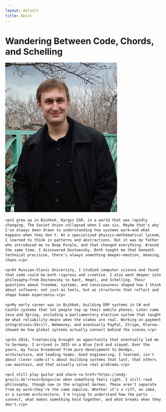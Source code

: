 ```yaml
---
layout: default
title: About
---
```


<div class="page-header">
    <h1 class="page-title">Wandering Between Code, Chords, and Schelling</h1>
</div>

<div class="page-content">
    <img src="/assets/images/me_young.jpg" alt="Andrej in younger years" class="about-photo" onerror="this.style.display='none'">
    
    <p>I grew up in Bishkek, Kyrgyz SSR, in a world that was rapidly changing. The Soviet Union collapsed when I was six. Maybe that's why I've always been drawn to understanding how systems work—and what happens when they don't. At a specialized physics-mathematical lyceum, I learned to think in patterns and abstractions. But it was my father who introduced me to Deep Purple, and that changed everything. Around the same time, I discovered Dostoevsky. Both taught me that beneath technical precision, there's always something deeper—emotion, meaning, chaos.</p>

    <p>At Russian-Slavic University, I studied computer science and found that code could be both rigorous and creative. I also went deeper into philosophy—from Dostoevsky to Kant, Hegel, and Schelling. Their questions about freedom, systems, and consciousness shaped how I think about software: not just as tools, but as structures that reflect and shape human experience.</p>

    <p>My early career was in Bishkek, building ERP systems in C# and CashIn systems that let people top up their mobile phones. Later came Java and Spring, including a parliamentary election system that taught me what reliability means when the stakes are real. Working on payment integrations—Skrill, Webmoney, and eventually PayPal, Stripe, Klarna—showed me how global systems actually connect behind the scenes.</p>

    <p>In 2014, freelancing brought an opportunity that eventually led me to Germany. I arrived in 2015 on a Blue Card and stayed. Over the years, my focus broadened from pure development to DevOps, architecture, and leading teams. Good engineering, I learned, isn't about clever code—it's about building systems that last, that others can maintain, and that actually solve real problems.</p>

    <p>I still play guitar and share <a href="https://andy-grails.de">recordings</a> when something feels right. I still read philosophy, though now in the original German. These aren't separate from my work—they're the same impulse. Whether it's a riff, an idea, or a system architecture, I'm trying to understand how the parts connect, what makes something hold together, and what breaks when they don't.</p>

</div>
